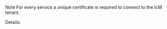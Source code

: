 Note
For every service a unique certificate is required to connect to the IcM tenant. 

Details:
[](https://microsoft.sharepoint.com/teams/WAG/EngSys/IncidentManagement/IcM%20User%20Guide/Obtaining%20a%20certificate.aspx)

